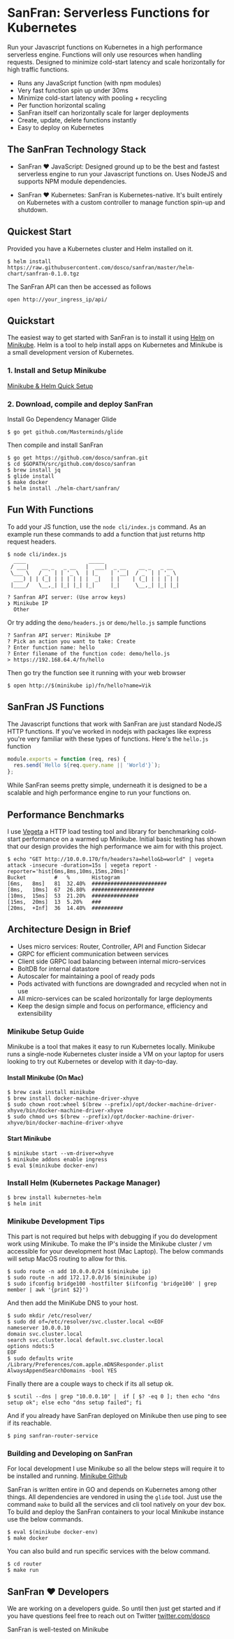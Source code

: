 # SanFran: Serverless Functions for Kubernetes

Run your Javascript functions on Kubernetes in a high performance serverless engine.  Functions will only use resources when handling requests. Designed to minimize cold-start latency and scale horizontally for high traffic functions.

- Runs any JavaScript function (with npm modules)
- Very fast function spin up under 30ms
- Minimize cold-start latency with pooling + recycling
- Per function horizontal scaling
- SanFran itself can horizontally scale for larger deployments
- Create, update, delete functions instantly
- Easy to deploy on Kubernetes

## The SanFran Technology Stack

- SanFran :heart: JavaScript: Designed ground up to be the best and fastest serverless engine to run your Javascript functions on. Uses NodeJS and supports NPM module dependencies.

- SanFran :heart: Kubernetes: SanFran is Kubernetes-native. It's built entirely on Kubernetes with a custom controller to manage function spin-up and shutdown.

## Quickest Start

Provided you have a Kubernetes cluster and Helm installed on it.

```console
$ helm install https://raw.githubusercontent.com/dosco/sanfran/master/helm-chart/sanfran-0.1.0.tgz
```

The SanFran API can then be accessed as follows

```console
open http://your_ingress_ip/api/
```

## Quickstart

The easiest way to get started with SanFran is to install it using [Helm](https://github.com/kubernetes/helm) on [Minikube](https://github.com/kubernetes/minikube). Helm is a tool to help install apps on Kubernetes and Minikube is a small development version of Kubernetes.

### 1. Install and Setup Minikube

[Minikube & Helm Quick Setup](#minikube-setup-guide)

### 2. Download, compile and deploy SanFran

Install Go Dependency Manager Glide

```console
$ go get github.com/Masterminds/glide
```

Then compile and install SanFran

```console
$ go get https://github.com/dosco/sanfran.git
$ cd $GOPATH/src/github.com/dosco/sanfran
$ brew install jq
$ glide install
$ make docker
$ helm install ./helm-chart/sanfran/
```

## Fun With Functions

To add your JS function, use the `node cli/index.js` command. As an example run these commands to add a function that just returns http request headers.

```console
$ node cli/index.js
  ____                    _____
 / ___|    __ _   _ __   |  ___|  _ __    __ _   _ __
 \___ \   / _` | | '_ \  | |_    | '__|  / _` | | '_ \
  ___) | | (_| | | | | | |  _|   | |    | (_| | | | | |
 |____/   \__,_| |_| |_| |_|     |_|     \__,_| |_| |_|

? Sanfran API server: (Use arrow keys)
❯ Minikube IP
  Other
```

Or try adding the `demo/headers.js` or `demo/hello.js` sample functions

```console
? Sanfran API server: Minikube IP
? Pick an action you want to take: Create
? Enter function name: hello
? Enter filename of the function code: demo/hello.js
> https://192.168.64.4/fn/hello
```

Then go try the function see it running with your web browser

```console
$ open http://$(minikube ip)/fn/hello?name=Vik
```

## SanFran JS Functions

The Javascript functions that work with SanFran are just standard NodeJS HTTP functions. If you've worked in nodejs with packages like express you're very familiar with these types of functions. Here's the `hello.js` function

```javascript
module.exports = function (req, res) {
  res.send(`Hello ${req.query.name || 'World'}`);
};
```

While SanFran seems pretty simple, underneath it is designed to be a scalable and high performance engine to run your functions on.

## Performance Benchmarks

I use [Vegeta](https://github.com/tsenart/vegeta) a HTTP load testing tool and library for benchmarking cold-start performance on a warmed up Minikube. Initial basic testing has shown that our design provides the high performance we aim for with this project.

```console
$ echo "GET http://10.0.0.170/fn/headers?a=hello&b=world" | vegeta attack -insecure -duration=15s | vegeta report -reporter='hist[6ms,8ms,10ms,15ms,20ms]'
Bucket         #   %       Histogram
[6ms,   8ms]   81  32.40%  ########################
[8ms,   10ms]  67  26.80%  ####################
[10ms,  15ms]  53  21.20%  ###############
[15ms,  20ms]  13  5.20%   ###
[20ms,  +Inf]  36  14.40%  ##########
```

## Architecture Design in Brief

- Uses micro services: Router, Controller, API and Function Sidecar
- GRPC for efficient communication between services
- Client side GRPC load balancing between internal micro-services
- BoltDB for internal datastore
- Autoscaler for maintaining a pool of ready pods
- Pods activated with functions are downgraded and recycled when not in use
- All micro-services can be scaled horizontally for large deployments
- Keep the design simple and focus on performance, efficiency and extensibility

### Minikube Setup Guide

Minikube is a tool that makes it easy to run Kubernetes locally. Minikube runs a single-node Kubernetes cluster inside a VM on your laptop for users looking to try out Kubernetes or develop with it day-to-day.

#### Install Minikube (On Mac)

```console
$ brew cask install minikube
$ brew install docker-machine-driver-xhyve
$ sudo chown root:wheel $(brew --prefix)/opt/docker-machine-driver-xhyve/bin/docker-machine-driver-xhyve
$ sudo chmod u+s $(brew --prefix)/opt/docker-machine-driver-xhyve/bin/docker-machine-driver-xhyve
```

#### Start Minikube

```console
$ minikube start --vm-driver=xhyve
$ minikube addons enable ingress
$ eval $(minikube docker-env)
```

### Install Helm (Kubernetes Package Manager)

```console
$ brew install kubernetes-helm
$ helm init
```

### Minikube Development Tips

This part is not required but helps with debugging if you do development work
using Minikube. To make the IP's inside the Minikube cluster / vm accessible for your development host (Mac Laptop). The below commands will setup MacOS routing to allow for this.

```console
$ sudo route -n add 10.0.0.0/24 $(minikube ip)
$ sudo route -n add 172.17.0.0/16 $(minikube ip)
$ sudo ifconfig bridge100 -hostfilter $(ifconfig 'bridge100' | grep member | awk '{print $2}')
```

And then add the MiniKube DNS to your host.

```console
$ sudo mkdir /etc/resolver/
$ sudo dd of=/etc/resolver/svc.cluster.local <<EOF
nameserver 10.0.0.10
domain svc.cluster.local
search svc.cluster.local default.svc.cluster.local
options ndots:5
EOF
$ sudo defaults write /Library/Preferences/com.apple.mDNSResponder.plist AlwaysAppendSearchDomains -bool YES
```

Finally there are a couple ways to check if its all setup ok.

```
$ scutil --dns | grep "10.0.0.10" |  if [ $? -eq 0 ]; then echo "dns setup ok"; else echo "dns setup failed"; fi
```

And if you already have SanFran deployed on Minikube then use ping to see if its reachable.

```
$ ping sanfran-router-service
```

### Building and Developing on SanFran

For local development I use Minikube so all the below steps will require it to be installed and running. [Minikube Github](https://github.com/kubernetes/minikube)

SanFran is written entire in GO and depends on Kubernetes among other things. All dependencies are vendored in using the `glide` tool. Just use the command `make` to build all the services and cli tool natively on your dev box. To build and deploy the SanFran containers to your local Minikube instance use the below commands.

```console
$ eval $(minikube docker-env)
$ make docker
```

You can also build and run specific services with the below command.

```console
$ cd router
$ make run
```

## SanFran :heart: Developers

We are working on a developers guide. So until then just get started and if you have questions feel free to reach out on Twitter [twitter.com/dosco](https://twitter.com/dosco)

SanFran is well-tested on Minikube
